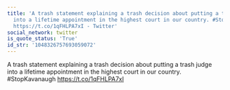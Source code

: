 ```yaml
---
title: 'A trash statement explaining a trash decision about putting a trash judge
  into a lifetime appointment in the highest court in our country. #StopKavanaugh
  https://t.co/1qFHLPA7xI - Twitter'
social_network: twitter
is_quote_status: 'True'
id_str: '1048326757693059072'
---
```


A trash statement explaining a trash decision about putting a trash judge into a lifetime appointment in the highest court in our country. #StopKavanaugh https://t.co/1qFHLPA7xI